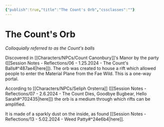 ```yaml
---
{"publish":true,"title":"The Count's Orb","cssclasses":""}
---
```


# The Count's Orb
*Colloquially referred to as the Count's balls* 

Discovered in [[Characters/NPCs/Count Canonbury]]'s Manor by the party ([[Session Notes - Reflections/06 - 1.25.2024 - The Count's Balls#^487ae4\|here]]). The orb was created to house a rift which allowed people to enter the Material Plane from the Fae Wild. This is a one-way portal. 

According to [[Characters/NPCs/Seliph Orsterra]] ([[Session Notes - Reflections/07 - 2.6.2024 - The Count Dies, Goodbye Bugbear, Hello Sarah#^702435\|here]]) the orb is a medium through which rifts can be amplified. 

It is made of a sparkly dust on the inside, as found [[Session Notes - Reflections/13 - 5.02.2024 - Weed Patty#^24e6b4\|here]]. 